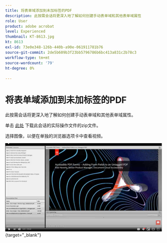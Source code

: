 ```yaml
---
title: 将表单域添加到未加标签的PDF
description: 此按需会话将更深入地了解如何创建手动表单域和其他表单域属性
role: User
product: adobe acrobat
level: Experienced
thumbnail: KT-8613.jpg
kt: 8613
exl-id: 73e0e348-126b-440b-a90e-061911781b76
source-git-commit: 2de5b609b3f23bb5796786b6bc413a831c2b78c3
workflow-type: tm+mt
source-wordcount: '79'
ht-degree: 0%

---
```


# 将表单域添加到未加标签的PDF

此按需会话将更深入地了解如何创建手动表单域和其他表单域属性。

单击 [此处](../assets/accessibilitysession6.zip) 下载此会话的实际操作文件的zip文件。

选择图像，以便在单独的浏览器选项卡中查看视频。

[![会话6视频](../assets/Accessibilitysession6_YT.png)](https://youtu.be/xh4pJQiY0nw){target=&quot;_blank&quot;}
